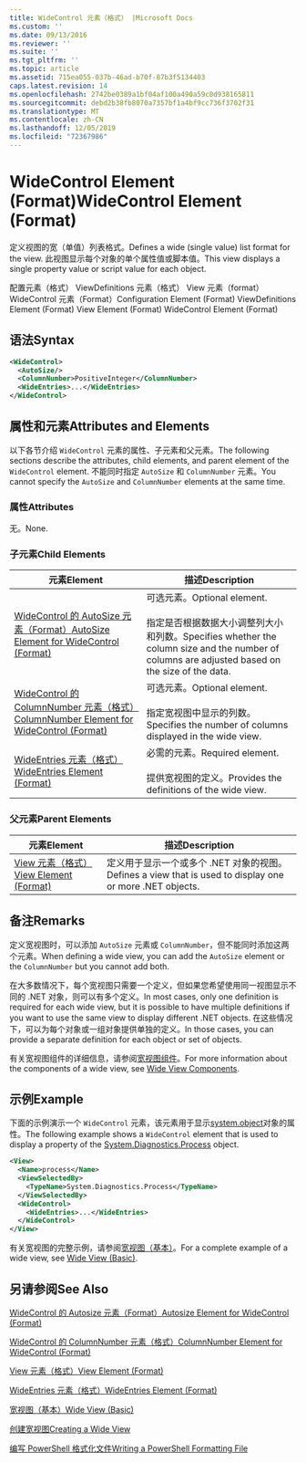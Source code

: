 ```yaml
---
title: WideControl 元素（格式） |Microsoft Docs
ms.custom: ''
ms.date: 09/13/2016
ms.reviewer: ''
ms.suite: ''
ms.tgt_pltfrm: ''
ms.topic: article
ms.assetid: 715ea055-037b-46ad-b70f-87b3f5134403
caps.latest.revision: 14
ms.openlocfilehash: 2742be0389a1bf04af100a490a59c0d938165811
ms.sourcegitcommit: debd2b38fb8070a7357bf1a4bf9cc736f3702f31
ms.translationtype: MT
ms.contentlocale: zh-CN
ms.lasthandoff: 12/05/2019
ms.locfileid: "72367986"
---
```

# <a name="widecontrol-element-format"></a><span data-ttu-id="230f8-102">WideControl Element (Format)</span><span class="sxs-lookup"><span data-stu-id="230f8-102">WideControl Element (Format)</span></span>

<span data-ttu-id="230f8-103">定义视图的宽（单值）列表格式。</span><span class="sxs-lookup"><span data-stu-id="230f8-103">Defines a wide (single value) list format for the view.</span></span> <span data-ttu-id="230f8-104">此视图显示每个对象的单个属性值或脚本值。</span><span class="sxs-lookup"><span data-stu-id="230f8-104">This view displays a single property value or script value for each object.</span></span>

<span data-ttu-id="230f8-105">配置元素（格式） ViewDefinitions 元素（格式） View 元素（format） WideControl 元素（Format）</span><span class="sxs-lookup"><span data-stu-id="230f8-105">Configuration Element (Format) ViewDefinitions Element (Format) View Element (Format) WideControl Element (Format)</span></span>

## <a name="syntax"></a><span data-ttu-id="230f8-106">语法</span><span class="sxs-lookup"><span data-stu-id="230f8-106">Syntax</span></span>

```xml
<WideControl>
  <AutoSize/>
  <ColumnNumber>PositiveInteger</ColumnNumber>
  <WideEntries>...</WideEntries>
</WideControl>
```

## <a name="attributes-and-elements"></a><span data-ttu-id="230f8-107">属性和元素</span><span class="sxs-lookup"><span data-stu-id="230f8-107">Attributes and Elements</span></span>

<span data-ttu-id="230f8-108">以下各节介绍 `WideControl` 元素的属性、子元素和父元素。</span><span class="sxs-lookup"><span data-stu-id="230f8-108">The following sections describe the attributes, child elements, and parent element of the `WideControl` element.</span></span> <span data-ttu-id="230f8-109">不能同时指定 `AutoSize` 和 `ColumnNumber` 元素。</span><span class="sxs-lookup"><span data-stu-id="230f8-109">You cannot specify the `AutoSize` and `ColumnNumber` elements at the same time.</span></span>

### <a name="attributes"></a><span data-ttu-id="230f8-110">属性</span><span class="sxs-lookup"><span data-stu-id="230f8-110">Attributes</span></span>

<span data-ttu-id="230f8-111">无。</span><span class="sxs-lookup"><span data-stu-id="230f8-111">None.</span></span>

### <a name="child-elements"></a><span data-ttu-id="230f8-112">子元素</span><span class="sxs-lookup"><span data-stu-id="230f8-112">Child Elements</span></span>

|<span data-ttu-id="230f8-113">元素</span><span class="sxs-lookup"><span data-stu-id="230f8-113">Element</span></span>|<span data-ttu-id="230f8-114">描述</span><span class="sxs-lookup"><span data-stu-id="230f8-114">Description</span></span>|
|-------------|-----------------|
|[<span data-ttu-id="230f8-115">WideControl 的 AutoSize 元素（Format）</span><span class="sxs-lookup"><span data-stu-id="230f8-115">AutoSize Element for WideControl (Format)</span></span>](./autosize-element-for-widecontrol-format.md)|<span data-ttu-id="230f8-116">可选元素。</span><span class="sxs-lookup"><span data-stu-id="230f8-116">Optional element.</span></span><br /><br /> <span data-ttu-id="230f8-117">指定是否根据数据大小调整列大小和列数。</span><span class="sxs-lookup"><span data-stu-id="230f8-117">Specifies whether the column size and the number of columns are adjusted based on the size of the data.</span></span>|
|[<span data-ttu-id="230f8-118">WideControl 的 ColumnNumber 元素（格式）</span><span class="sxs-lookup"><span data-stu-id="230f8-118">ColumnNumber Element for WideControl (Format)</span></span>](./columnnumber-element-for-widecontrol-format.md)|<span data-ttu-id="230f8-119">可选元素。</span><span class="sxs-lookup"><span data-stu-id="230f8-119">Optional element.</span></span><br /><br /> <span data-ttu-id="230f8-120">指定宽视图中显示的列数。</span><span class="sxs-lookup"><span data-stu-id="230f8-120">Specifies the number of columns displayed in the wide view.</span></span>|
|[<span data-ttu-id="230f8-121">WideEntries 元素（格式）</span><span class="sxs-lookup"><span data-stu-id="230f8-121">WideEntries Element (Format)</span></span>](./wideentries-element-for-widecontrol-format.md)|<span data-ttu-id="230f8-122">必需的元素。</span><span class="sxs-lookup"><span data-stu-id="230f8-122">Required element.</span></span><br /><br /> <span data-ttu-id="230f8-123">提供宽视图的定义。</span><span class="sxs-lookup"><span data-stu-id="230f8-123">Provides the definitions of the wide view.</span></span>|

### <a name="parent-elements"></a><span data-ttu-id="230f8-124">父元素</span><span class="sxs-lookup"><span data-stu-id="230f8-124">Parent Elements</span></span>

|<span data-ttu-id="230f8-125">元素</span><span class="sxs-lookup"><span data-stu-id="230f8-125">Element</span></span>|<span data-ttu-id="230f8-126">描述</span><span class="sxs-lookup"><span data-stu-id="230f8-126">Description</span></span>|
|-------------|-----------------|
|[<span data-ttu-id="230f8-127">View 元素（格式）</span><span class="sxs-lookup"><span data-stu-id="230f8-127">View Element (Format)</span></span>](./view-element-format.md)|<span data-ttu-id="230f8-128">定义用于显示一个或多个 .NET 对象的视图。</span><span class="sxs-lookup"><span data-stu-id="230f8-128">Defines a view that is used to display one or more .NET objects.</span></span>|

## <a name="remarks"></a><span data-ttu-id="230f8-129">备注</span><span class="sxs-lookup"><span data-stu-id="230f8-129">Remarks</span></span>

<span data-ttu-id="230f8-130">定义宽视图时，可以添加 `AutoSize` 元素或 `ColumnNumber`，但不能同时添加这两个元素。</span><span class="sxs-lookup"><span data-stu-id="230f8-130">When defining a wide view, you can add the `AutoSize` element or the `ColumnNumber` but you cannot add both.</span></span>

<span data-ttu-id="230f8-131">在大多数情况下，每个宽视图只需要一个定义，但如果您希望使用同一视图显示不同的 .NET 对象，则可以有多个定义。</span><span class="sxs-lookup"><span data-stu-id="230f8-131">In most cases, only one definition is required for each wide view, but it is possible to have multiple definitions if you want to use the same view to display different .NET objects.</span></span> <span data-ttu-id="230f8-132">在这些情况下，可以为每个对象或一组对象提供单独的定义。</span><span class="sxs-lookup"><span data-stu-id="230f8-132">In those cases, you can provide a separate definition for each object or set of objects.</span></span>

<span data-ttu-id="230f8-133">有关宽视图组件的详细信息，请参阅[宽视图组件](./creating-a-wide-view.md)。</span><span class="sxs-lookup"><span data-stu-id="230f8-133">For more information about the components of a wide view, see [Wide View Components](./creating-a-wide-view.md).</span></span>

## <a name="example"></a><span data-ttu-id="230f8-134">示例</span><span class="sxs-lookup"><span data-stu-id="230f8-134">Example</span></span>

<span data-ttu-id="230f8-135">下面的示例演示一个 `WideControl` 元素，该元素用于显示[system.object](/dotnet/api/System.Diagnostics.Process)对象的属性。</span><span class="sxs-lookup"><span data-stu-id="230f8-135">The following example shows a `WideControl` element that is used to display a property of the [System.Diagnostics.Process](/dotnet/api/System.Diagnostics.Process) object.</span></span>

```xml
<View>
  <Name>process</Name>
  <ViewSelectedBy>
    <TypeName>System.Diagnostics.Process</TypeName>
  </ViewSelectedBy>
  <WideControl>
    <WideEntries>...</WideEntries>
  </WideControl>
</View>
```

<span data-ttu-id="230f8-136">有关宽视图的完整示例，请参阅[宽视图（基本）](./wide-view-basic.md)。</span><span class="sxs-lookup"><span data-stu-id="230f8-136">For a complete example of a wide view, see [Wide View (Basic)](./wide-view-basic.md).</span></span>

## <a name="see-also"></a><span data-ttu-id="230f8-137">另请参阅</span><span class="sxs-lookup"><span data-stu-id="230f8-137">See Also</span></span>

[<span data-ttu-id="230f8-138">WideControl 的 Autosize 元素（Format）</span><span class="sxs-lookup"><span data-stu-id="230f8-138">Autosize Element for WideControl (Format)</span></span>](./autosize-element-for-widecontrol-format.md)

[<span data-ttu-id="230f8-139">WideControl 的 ColumnNumber 元素（格式）</span><span class="sxs-lookup"><span data-stu-id="230f8-139">ColumnNumber Element for WideControl (Format)</span></span>](./columnnumber-element-for-widecontrol-format.md)

[<span data-ttu-id="230f8-140">View 元素（格式）</span><span class="sxs-lookup"><span data-stu-id="230f8-140">View Element (Format)</span></span>](./view-element-format.md)

[<span data-ttu-id="230f8-141">WideEntries 元素（格式）</span><span class="sxs-lookup"><span data-stu-id="230f8-141">WideEntries Element (Format)</span></span>](./wideentries-element-for-widecontrol-format.md)

[<span data-ttu-id="230f8-142">宽视图（基本）</span><span class="sxs-lookup"><span data-stu-id="230f8-142">Wide View (Basic)</span></span>](./wide-view-basic.md)

[<span data-ttu-id="230f8-143">创建宽视图</span><span class="sxs-lookup"><span data-stu-id="230f8-143">Creating a Wide View</span></span>](./creating-a-wide-view.md)

[<span data-ttu-id="230f8-144">编写 PowerShell 格式化文件</span><span class="sxs-lookup"><span data-stu-id="230f8-144">Writing a PowerShell Formatting File</span></span>](./writing-a-powershell-formatting-file.md)

